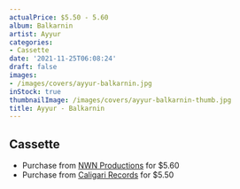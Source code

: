```yaml
---
actualPrice: $5.50 - 5.60
album: Balkarnin
artist: Ayyur
categories:
- Cassette
date: '2021-11-25T06:08:24'
draft: false
images:
- /images/covers/ayyur-balkarnin.jpg
inStock: true
thumbnailImage: /images/covers/ayyur-balkarnin-thumb.jpg
title: Ayyur - Balkarnin
---
```


## Cassette
* Purchase from [NWN Productions](http://shop.nwnprod.com/index.php?route=product/product&path=73&product_id=9885&sort=pd.name&order=ASC) for $5.60
* Purchase from [Caligari Records](https://caligarirecords.storenvy.com/products/30563155-ayyur-balkarnin) for $5.50
